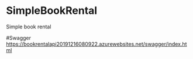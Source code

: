 # SimpleBookRental
Simple book rental

#Swagger
https://bookrentalapi20191216080922.azurewebsites.net/swagger/index.html
